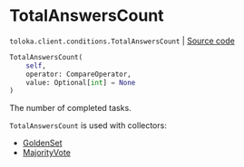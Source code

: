 # TotalAnswersCount
`toloka.client.conditions.TotalAnswersCount` | [Source code](https://github.com/Toloka/toloka-kit/blob/v1.1.4/src/client/conditions.py#L343)

```python
TotalAnswersCount(
    self,
    operator: CompareOperator,
    value: Optional[int] = None
)
```

The number of completed tasks.


`TotalAnswersCount` is used with collectors:
- [GoldenSet](toloka.client.collectors.GoldenSet.md)
- [MajorityVote](toloka.client.collectors.MajorityVote.md)

